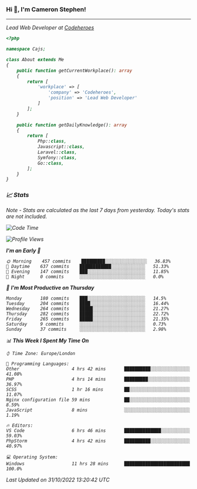 ### Hi 👋, I'm Cameron Stephen!
<hr>
<p><em>Lead Web Developer at <a href="https://codeheroes.co.uk">Codeheroes</a></p>


```php
<?php

namespace Cajs;

class About extends Me
{
    public function getCurrentWorkplace(): array
    {
        return [
            'workplace' => [
                'company' => 'Codeheroes',
                'position' => 'Lead Web Developer'
            ]
        ];
    }

    public function getDailyKnowledge(): array
    {
        return [
            Php::class,
            Javascript::class,
            Laravel::class,
            Symfony::class,
            Go::class,
        ];
    }
}
```

### 📈 Stats
<p><em>Note - Stats are calculated as the last 7 days from yesterday. Today's stats are not included.</em></p>


<!--START_SECTION:waka-->
![Code Time](http://img.shields.io/badge/Code%20Time-3%2C187%20hrs%203%20mins-blue)

![Profile Views](http://img.shields.io/badge/Profile%20Views-0-blue)

**I'm an Early 🐤** 

```text
🌞 Morning    457 commits    █████████░░░░░░░░░░░░░░░░   36.83% 
🌆 Daytime    637 commits    ████████████░░░░░░░░░░░░░   51.33% 
🌃 Evening    147 commits    ███░░░░░░░░░░░░░░░░░░░░░░   11.85% 
🌙 Night      0 commits      ░░░░░░░░░░░░░░░░░░░░░░░░░   0.0%

```
📅 **I'm Most Productive on Thursday** 

```text
Monday       180 commits    ███░░░░░░░░░░░░░░░░░░░░░░   14.5% 
Tuesday      204 commits    ████░░░░░░░░░░░░░░░░░░░░░   16.44% 
Wednesday    264 commits    █████░░░░░░░░░░░░░░░░░░░░   21.27% 
Thursday     282 commits    █████░░░░░░░░░░░░░░░░░░░░   22.72% 
Friday       265 commits    █████░░░░░░░░░░░░░░░░░░░░   21.35% 
Saturday     9 commits      ░░░░░░░░░░░░░░░░░░░░░░░░░   0.73% 
Sunday       37 commits     ░░░░░░░░░░░░░░░░░░░░░░░░░   2.98%

```


📊 **This Week I Spent My Time On** 

```text
⌚︎ Time Zone: Europe/London

💬 Programming Languages: 
Other                    4 hrs 42 mins       ██████████░░░░░░░░░░░░░░░   41.08% 
PHP                      4 hrs 14 mins       █████████░░░░░░░░░░░░░░░░   36.97% 
SCSS                     1 hr 16 mins        ██░░░░░░░░░░░░░░░░░░░░░░░   11.07% 
Nginx configuration file 59 mins             ██░░░░░░░░░░░░░░░░░░░░░░░   8.59% 
JavaScript               8 mins              ░░░░░░░░░░░░░░░░░░░░░░░░░   1.19%

🔥 Editors: 
VS Code                  6 hrs 46 mins       ██████████████░░░░░░░░░░░   59.03% 
PhpStorm                 4 hrs 42 mins       ██████████░░░░░░░░░░░░░░░   40.97%

💻 Operating System: 
Windows                  11 hrs 28 mins      █████████████████████████   100.0%

```


 Last Updated on 31/10/2022 13:20:42 UTC
<!--END_SECTION:waka-->
